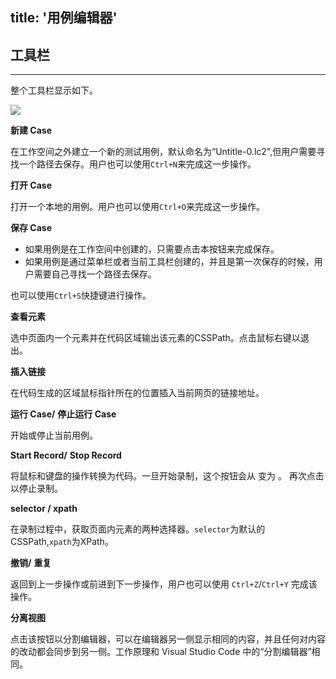 title: '用例编辑器'
---
## 工具栏
---
整个工具栏显示如下。

<img class="long-images" src="/images/code-editor/case-toolbar.png">
<br>

<i class="fa fa-file-code-o"></i>  **新建 Case**  

在工作空间之外建立一个新的测试用例，默认命名为“Untitle-0.lc2",但用户需要寻找一个路径去保存。用户也可以使用`Ctrl+N`来完成这一步操作。

<i class="fa fa-folder-open-o"></i> **打开 Case**

打开一个本地的用例。用户也可以使用`Ctrl+O`来完成这一步操作。

<i class="fa fa-floppy-o"></i> **保存 Case** 

- 如果用例是在工作空间中创建的，只需要点击本按钮来完成保存。
- 如果用例是通过菜单栏或者当前工具栏创建的，并且是第一次保存的时候，用户需要自己寻找一个路径去保存。

也可以使用`Ctrl+S`快捷键进行操作。

<i class="fa fa-crosshairs"></i> **查看元素**

选中页面内一个元素并在代码区域输出该元素的CSSPath。点击鼠标右键以退出。

<i class="fa fa-link"></i> **插入链接**

在代码生成的区域鼠标指针所在的位置插入当前网页的链接地址。

<i class="fa fa-play"></i> **运行 Case/** <i class="fa fa-stop"></i> **停止运行 Case**

开始或停止当前用例。

<i class="fa fa-circle" style="color:red"></i> **Start Record/**<i class="fa fa-stop-circle-o" style="color:red"></i> **Stop Record**

将鼠标和键盘的操作转换为代码。一旦开始录制，这个按钮会从 <i class="fa fa-circle" style="color:red"></i> 变为 <i class="fa fa-stop-circle-o" style="color:red"></i>。 再次点击以停止录制。

**selector / xpath**

在录制过程中，获取页面内元素的两种选择器。`selector`为默认的CSSPath,`xpath`为XPath。

<i class="fa fa-undo"></i> **撤销/** <i class="fa fa-repeat"></i> **重复**

返回到上一步操作或前进到下一步操作，用户也可以使用 `Ctrl+Z`/`Ctrl+Y` 完成该操作。

<i class="fa fa-columns"></i> **分离视图**

点击该按钮以分割编辑器，可以在编辑器另一侧显示相同的内容，并且任何对内容的改动都会同步到另一侧。工作原理和 Visual Studio Code 中的“分割编辑器”相同。
